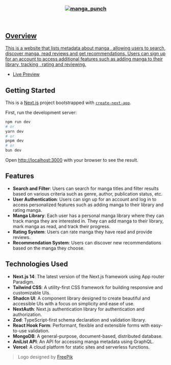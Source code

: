 <h3 align="center">
    <a target="_blank" href="https://mangapunch.vercel.app"><img src="https://github.com/user-attachments/assets/a71577fd-e1da-4342-bbb7-6f21bc510a57" alt="manga_punch" />
</h3>

</br>

<!-- <p align="start">
    <a target="_blank" href="https://mugiwaraboshi.vercel.app"><img  src="https://github.com/user-attachments/assets/39339367-3ac7-4a3b-b3c6-3bc4eeb6d118" alt="still_under_development" />
</p> -->

## Overview

This is a website that lists metadata about manga , allowing users to search, discover manga, read reviews and get recommendations. Users can sign up for an account to access additional features such as adding manga to their library, tracking , rating and reviewing.

- [Live Preview](https://mangapunch.vercel.app)

## Getting Started

This is a [Next.js](https://nextjs.org/) project bootstrapped with [`create-next-app`](https://github.com/vercel/next.js/tree/canary/packages/create-next-app).

First, run the development server:

```bash
npm run dev
# or
yarn dev
# or
pnpm dev
# or
bun dev
```

Open [http://localhost:3000](http://localhost:3000) with your browser to see the result.

## Features

- **Search and Filter**: Users can search for manga titles and filter results based on various criteria such as genre, author, publication status, etc.
- **User Authentication**: Users can sign up for an account and log in to access personalized features such as adding manga to their library and rating manga.
- **Manga Library**: Each user has a personal manga library where they can track manga they are interested in. They can add manga to their library, mark manga as read, and track their progress.
- **Rating System**: Users can rate manga they have read and provide reviews.
- **Recommendation System**: Users can discover new recommendations based on the manga they choose.

## Technologies Used

- **Next.js 14**: The latest version of the Next.js framework using App router Paradigm.
- **Tailwind CSS**: A utility-first CSS framework for building responsive and customizable UIs.
- **Shadcn UI**: A component library designed to create beautiful and accessible UIs with a focus on simplicity and ease of use.
- **NextAuth**: Next.js authentication library for authentication and authorization.
- **Zod**: TypeScript-first schema declaration and validation library.
- **React Hook Form**: Performant, flexible and extensible forms with easy-to-use validation.
- **MongoDB**: A general-purpose, document-based, distributed database.
- **AniList API**: An API for accessing manga metadata using GraphQL.
- **Vercel**: A cloud platform for static sites and serverless functions.

> Logo designed by [FreePik](https://www.freepik.com/)
